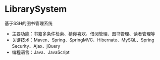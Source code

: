 # LibrarySystem
基于SSH的图书管理系统

- 主要功能：书籍多条件检索、猜你喜欢、借阅管理、图书管理、读者管理等
- 关键技术：Maven、Spring、SpringMVC、Hibernate、MySQL、Spring Security、Ajax、jQuery
- 编程语言：Java、JavaScript

